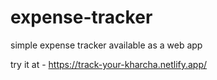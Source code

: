 # expense-tracker
simple expense tracker available as a web app


try it at - https://track-your-kharcha.netlify.app/
